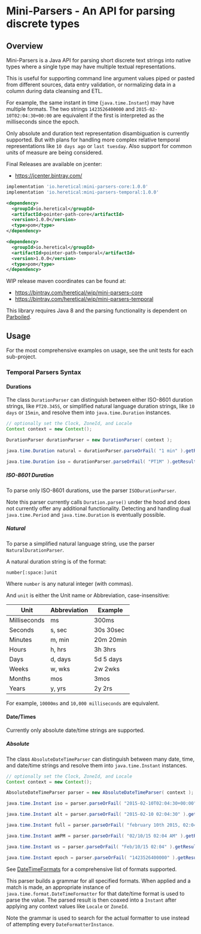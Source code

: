 # Mini-Parsers - An API for parsing discrete types

## Overview

Mini-Parsers is a Java API for parsing short discrete text strings into native types where a single type may have
multiple textual representations.

This is useful for supporting command line argument values piped or pasted from different sources, data entry 
validation, or normalizing data in a column during data cleansing and ETL. 

For example, the same instant in time (`java.time.Instant`) may have multiple formats. The two strings 
`1423526400000` and `2015-02-10T02:04:30+00:00` are equivalent if the first is interpreted as the milliseconds since 
the epoch.  

Only absolute and duration text representation disambiguation is currently supported. But with plans for handling more 
complex relative temporal representations like `10 days ago` or `last tuesday`. Also support for common units of 
measure are being considered.

Final Releases are available on jcenter:

* https://jcenter.bintray.com/

```gradle
implementation 'io.heretical:mini-parsers-core:1.0.0'
implementation 'io.heretical:mini-parsers-temporal:1.0.0'
```

```xml
<dependency>
  <groupId>io.heretical</groupId>
  <artifactId>pointer-path-core</artifactId>
  <version>1.0.0</version>
  <type>pom</type>
</dependency>

<dependency>
  <groupId>io.heretical</groupId>
  <artifactId>pointer-path-temporal</artifactId>
  <version>1.0.0</version>
  <type>pom</type>
</dependency>
```

WIP release maven coordinates can be found at:

* https://bintray.com/heretical/wip/mini-parsers-core
* https://bintray.com/heretical/wip/mini-parsers-temporal

This library requires Java 8 and the parsing functionality is dependent on [Parboiled](https://github.com/sirthias/parboiled/wiki).

## Usage

For the most comprehensive examples on usage, see the unit tests for each sub-project.

### Temporal Parsers Syntax

#### Durations

The class `DurationParser` can distinguish between either ISO-8601 duration strings, like `PT20.345S`, or simplified 
natural language duration strings, like `10 days` or `15min`, and resolve them into `java.time.Duration` instances.

```java
// optionally set the Clock, ZoneId, and Locale
Context context = new Context(); 

DurationParser durationParser = new DurationParser( context );

java.time.Duration natural = durationParser.parseOrFail( "1 min" ).getResult();

java.time.Duration iso = durationParser.parseOrFail( "PT1M" ).getResult();
```

##### ISO-8601 Duration

To parse only ISO-8601 durations, use the parser `ISODurationParser`.

Note this parser currently calls `Duration.parse()` under the hood and does not currently offer any additional
functionality. Detecting and handling dual `java.time.Period` and `java.time.Duration` is eventually possible.

##### Natural

To parse a simplified natural language string, use the parser `NaturalDurationParser`.

A natural duration string is of the format:

```text
number[:space:]unit
```

Where `number` is any natural integer (with commas).

And `unit` is either the Unit name or Abbreviation, case-insensitive:

| Unit | Abbreviation | Example
| -----| ------------ | -------
| Milliseconds | ms | 300ms
| Seconds | s, sec | 30s 30sec
| Minutes | m, min | 20m 20min
| Hours | h, hrs | 3h 3hrs 
| Days | d, days | 5d 5 days
| Weeks | w, wks | 2w 2wks
| Months | mos | 3mos 
| Years | y, yrs | 2y 2rs

For example, `10000ms` and `10,000 milliseconds` are equivalent.

#### Date/Times

Currently only absolute date/time strings are supported.

##### Absolute

The class `AbsoluteDateTimeParser` can distinguish between many date, time, and date/time strings and resolve them into 
`java.time.Instant` instances.

```java
// optionally set the Clock, ZoneId, and Locale
Context context = new Context(); 

AbsoluteDateTimeParser parser = new AbsoluteDateTimeParser( context );

java.time.Instant iso = parser.parseOrFail( "2015-02-10T02:04:30+00:00" ).getResult();

java.time.Instant alt = parser.parseOrFail( "2015-02-10 02:04:30" ).getResult();

java.time.Instant full = parser.parseOrFail( "february 10th 2015, 02:04:03" ).getResult();

java.time.Instant amPM = parser.parseOrFail( "02/10/15 02:04 AM" ).getResult();

java.time.Instant us = parser.parseOrFail( "Feb/10/15 02:04" ).getResult();

java.time.Instant epoch = parser.parseOrFail( "1423526400000" ).getResult();
```

See [DateTimeFormats](mini-parsers-temporal/src/main/java/heretical/parser/temporal/format/DateTimeFormats.java)
for a comprehensive list of formats supported.

This parser builds a grammar for all specified formats. When applied and a match is made, an appropriate instance of
`java.time.format.DateTimeFormatter` for that date/time format is used to parse the value. The parsed result
is then coaxed into a `Instant` after applying any context values like `Locale` or `ZoneId`. 

Note the grammar is used to search for the actual formatter to use instead of attempting every `DateFormatterInstance`. 